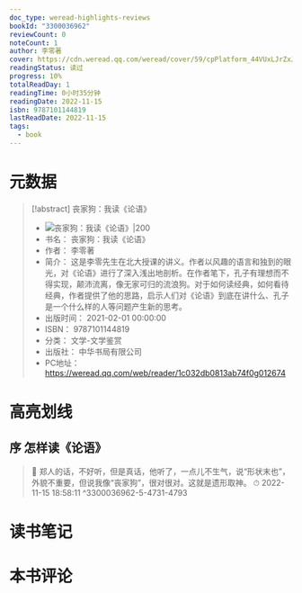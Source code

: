 ```yaml
---
doc_type: weread-highlights-reviews
bookId: "3300036962"
reviewCount: 0
noteCount: 1
author: 李零著
cover: https://cdn.weread.qq.com/weread/cover/59/cpPlatform_44VUxLJrZxJPKcL3RKavWS/t7_cpPlatform_44VUxLJrZxJPKcL3RKavWS.jpg
readingStatus: 读过
progress: 10%
totalReadDay: 1
readingTime: 0小时35分钟
readingDate: 2022-11-15
isbn: 9787101144819
lastReadDate: 2022-11-15
tags:
  - book
---
```

# 元数据
> [!abstract] 丧家狗：我读《论语》
> - ![ 丧家狗：我读《论语》|200](https://cdn.weread.qq.com/weread/cover/59/cpPlatform_44VUxLJrZxJPKcL3RKavWS/t7_cpPlatform_44VUxLJrZxJPKcL3RKavWS.jpg)
> - 书名： 丧家狗：我读《论语》
> - 作者： 李零著
> - 简介： 这是李零先生在北大授课的讲义。作者以风趣的语言和独到的眼光，对《论语》进行了深入浅出地剖析。在作者笔下，孔子有理想而不得实现，颠沛流离，像无家可归的流浪狗。对于如何读经典，如何看待经典，作者提供了他的思路，启示人们对《论语》到底在讲什么、孔子是一个什么样的人等问题产生新的思考。
> - 出版时间： 2021-02-01 00:00:00
> - ISBN： 9787101144819
> - 分类： 文学-文学鉴赏
> - 出版社： 中华书局有限公司
> - PC地址：https://weread.qq.com/web/reader/1c032db0813ab74f0g012674

# 高亮划线

## 序 怎样读《论语》

> 📌 郑人的话，不好听，但是真话，他听了，一点儿不生气，说“形状末也”，外貌不重要，但说我像“丧家狗”，很对很对。这就是遗形取神。 
> ⏱ 2022-11-15 18:58:11 ^3300036962-5-4731-4793

# 读书笔记

# 本书评论


